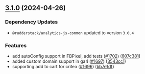 ## [3.1.0](https://github.com/rudderlabs/rudder-sdk-js/compare/@rudderstack/analytics-js-integrations@3.0.4...@rudderstack/analytics-js-integrations@3.1.0) (2024-04-26)

### Dependency Updates

* `@rudderstack/analytics-js-common` updated to version `3.0.4`

### Features

* add autoConfig support in FBPixel, add tests ([#1702](https://github.com/rudderlabs/rudder-sdk-js/issues/1702)) ([607c381](https://github.com/rudderlabs/rudder-sdk-js/commit/607c3815128a606efe7cee3c867028a62f1f19c9))
* added custom domain support in ga4 ([#1697](https://github.com/rudderlabs/rudder-sdk-js/issues/1697)) ([3543cc1](https://github.com/rudderlabs/rudder-sdk-js/commit/3543cc1a1f6dc770381c0a6be75646b183f63afa))
* supporting add to cart for criteo ([#1696](https://github.com/rudderlabs/rudder-sdk-js/issues/1696)) ([bb7e1df](https://github.com/rudderlabs/rudder-sdk-js/commit/bb7e1df9a1e5a1ffe4e8a81c3d9fdf18d9ef2744))

